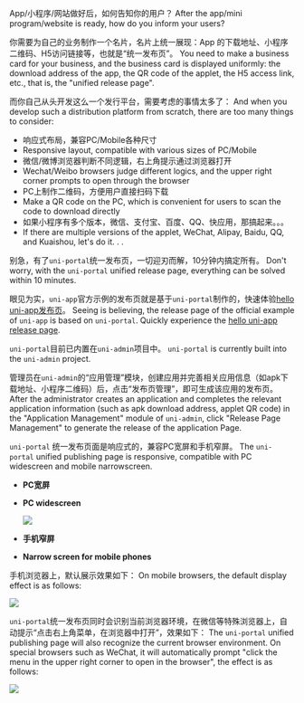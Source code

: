 App/小程序/网站做好后，如何告知你的用户？
After the app/mini program/website is ready, how do you inform your users?

你需要为自己的业务制作一个名片，名片上统一展现：App 的下载地址、小程序二维码、H5访问链接等，也就是“统一发布页”。
You need to make a business card for your business, and the business card is displayed uniformly: the download address of the app, the QR code of the applet, the H5 access link, etc., that is, the "unified release page".

而你自己从头开发这么一个发行平台，需要考虑的事情太多了：
And when you develop such a distribution platform from scratch, there are too many things to consider:

- 响应式布局，兼容PC/Mobile各种尺寸
- Responsive layout, compatible with various sizes of PC/Mobile
- 微信/微博浏览器判断不同逻辑，右上角提示通过浏览器打开
- Wechat/Weibo browsers judge different logics, and the upper right corner prompts to open through the browser
- PC上制作二维码，方便用户直接扫码下载
- Make a QR code on the PC, which is convenient for users to scan the code to download directly
- 如果小程序有多个版本，微信、支付宝、百度、QQ、快应用，那搞起来。。。
- If there are multiple versions of the applet, WeChat, Alipay, Baidu, QQ, and Kuaishou, let's do it. . .

别急，有了`uni-portal`统一发布页，一切迎刃而解，10分钟内搞定所有。
Don't worry, with the `uni-portal` unified release page, everything can be solved within 10 minutes.

眼见为实，`uni-app`官方示例的发布页就是基于`uni-portal`制作的，快速体验[hello uni-app发布页](https://hellouniapp.dcloud.net.cn/portal)。
Seeing is believing, the release page of the official example of `uni-app` is based on `uni-portal`. Quickly experience the [hello uni-app release page](https://hellouniapp.dcloud.net.cn/portal).

`uni-portal`目前已内置在`uni-admin`项目中。
`uni-portal` is currently built into the `uni-admin` project.

管理员在`uni-admin`的“应用管理”模块，创建应用并完善相关应用信息（如apk下载地址、小程序二维码）后，点击“发布页管理”，即可生成该应用的发布页。
After the administrator creates an application and completes the relevant application information (such as apk download address, applet QR code) in the "Application Management" module of `uni-admin`, click "Release Page Management" to generate the release of the application Page.

`uni-portal` 统一发布页面是响应式的，兼容PC宽屏和手机窄屏。
The `uni-portal` unified publishing page is responsive, compatible with PC widescreen and mobile narrowscreen.

- **PC宽屏**
- **PC widescreen**

  <img src="https://web-assets.dcloud.net.cn/unidoc/zh/uni-portal-pc.png" style="max-width:800px !important"></img>

- **手机窄屏**
- **Narrow screen for mobile phones**

手机浏览器上，默认展示效果如下：
On mobile browsers, the default display effect is as follows:

  <img src="https://web-assets.dcloud.net.cn/unidoc/zh/uni-portal-mobile.png" style="max-width:400px !important"></img>

`uni-portal`统一发布页同时会识别当前浏览器环境，在微信等特殊浏览器上，自动提示“点击右上角菜单，在浏览器中打开”，效果如下：
The `uni-portal` unified publishing page will also recognize the current browser environment. On special browsers such as WeChat, it will automatically prompt "click the menu in the upper right corner to open in the browser", the effect is as follows:

<img src="https://web-assets.dcloud.net.cn/unidoc/zh/uni-portal-mp.jpg" style="max-width:400px !important"></img>
